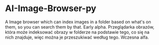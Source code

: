 # AI-Image-Browser-py
A Image browser which can index images in a folder based on what's on them, so you can search them by that. Early alpha. Przeglądarka obrazów, która może indeksować obrazy w folderze na podstawie tego, co się na nich znajduje, więc można je przeszukiwać według tego. Wczesna alfa. 
